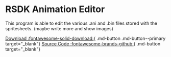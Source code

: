 # RSDK Animation Editor

This program is able to edit the various .ani and .bin files stored with the spritesheets.
(maybe write more and show images)

[Download :fontawesome-solid-download:](https://github.com/Rubberduckycooly/RSDK/releases){ .md-button .md-button--primary target="_blank"}
[Source Code :fontawesome-brands-github:](https://github.com/Rubberduckycooly/RSDK){ .md-button target="_blank"}